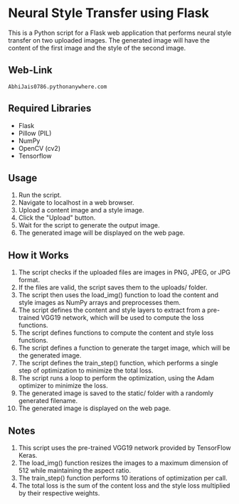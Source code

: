 # Neural Style Transfer using Flask

This is a Python script for a Flask web application that performs neural style transfer on two uploaded images. The generated image will have the content of the first image and the style of the second image.

## Web-Link
`AbhiJais0786.pythonanywhere.com`
## Required Libraries

* Flask
* Pillow (PIL)
* NumPy
* OpenCV (cv2)
* Tensorflow

## Usage

1. Run the script.
2. Navigate to localhost in a web browser.
3. Upload a content image and a style image.
4. Click the "Upload" button.
5. Wait for the script to generate the output image.
6. The generated image will be displayed on the web page.

## How it Works
1. The script checks if the uploaded files are images in PNG, JPEG, or JPG format.
2. If the files are valid, the script saves them to the uploads/ folder.
3. The script then uses the load_img() function to load the content and style images as NumPy arrays and preprocesses them.
4. The script defines the content and style layers to extract from a pre-trained VGG19 network, which will be used to compute the loss functions.
5. The script defines functions to compute the content and style loss functions.
6. The script defines a function to generate the target image, which will be the generated image.
7. The script defines the train_step() function, which performs a single step of optimization to minimize the total loss.
8. The script runs a loop to perform the optimization, using the Adam optimizer to minimize the loss.
9. The generated image is saved to the static/ folder with a randomly generated filename.
10. The generated image is displayed on the web page.

## Notes
1. This script uses the pre-trained VGG19 network provided by TensorFlow Keras.
2. The load_img() function resizes the images to a maximum dimension of 512 while maintaining the aspect ratio.
3. The train_step() function performs 10 iterations of optimization per call.
4. The total loss is the sum of the content loss and the style loss multiplied by their respective weights.
